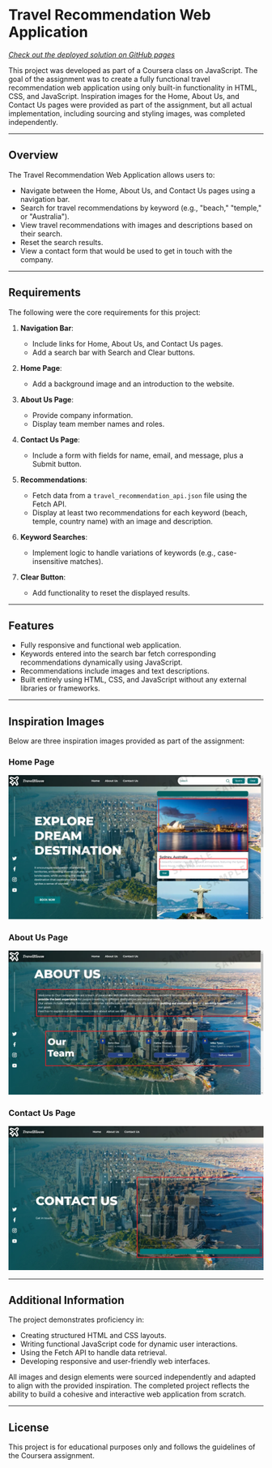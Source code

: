 # Travel Recommendation Web Application
[_Check out the deployed solution on GitHub pages_](https://laurarnichols.github.io/travelRecommendationSite/)

This project was developed as part of a Coursera class on JavaScript. The goal of the assignment was to create a fully functional travel recommendation web application using only built-in functionality in HTML, CSS, and JavaScript. Inspiration images for the Home, About Us, and Contact Us pages were provided as part of the assignment, but all actual implementation, including sourcing and styling images, was completed independently. 

---

## Overview

The Travel Recommendation Web Application allows users to:

- Navigate between the Home, About Us, and Contact Us pages using a navigation bar.
- Search for travel recommendations by keyword (e.g., "beach," "temple," or "Australia").
- View travel recommendations with images and descriptions based on their search.
- Reset the search results.
- View a contact form that would be used to get in touch with the company.

---

## Requirements

The following were the core requirements for this project:

1. **Navigation Bar**:

   - Include links for Home, About Us, and Contact Us pages.
   - Add a search bar with Search and Clear buttons.

2. **Home Page**:

   - Add a background image and an introduction to the website.

3. **About Us Page**:

   - Provide company information.
   - Display team member names and roles.

4. **Contact Us Page**:

   - Include a form with fields for name, email, and message, plus a Submit button.

5. **Recommendations**:

   - Fetch data from a `travel_recommendation_api.json` file using the Fetch API.
   - Display at least two recommendations for each keyword (beach, temple, country name) with an image and description.

6. **Keyword Searches**:

   - Implement logic to handle variations of keywords (e.g., case-insensitive matches).

7. **Clear Button**:

   - Add functionality to reset the displayed results.

---

## Features

- Fully responsive and functional web application.
- Keywords entered into the search bar fetch corresponding recommendations dynamically using JavaScript.
- Recommendations include images and text descriptions.
- Built entirely using HTML, CSS, and JavaScript without any external libraries or frameworks.

---

## Inspiration Images

Below are three inspiration images provided as part of the assignment:

### Home Page

![Home Page Inspiration](images/Home.png)

### About Us Page
![About Us Page Inspiration](images/About_Us.png)

### Contact Us Page
![Contact Us Page Inspiration](images/Contact_Us.png)




---

## Additional Information

The project demonstrates proficiency in:

- Creating structured HTML and CSS layouts.
- Writing functional JavaScript code for dynamic user interactions.
- Using the Fetch API to handle data retrieval.
- Developing responsive and user-friendly web interfaces.

All images and design elements were sourced independently and adapted to align with the provided inspiration. The completed project reflects the ability to build a cohesive and interactive web application from scratch.

---

## License

This project is for educational purposes only and follows the guidelines of the Coursera assignment.

